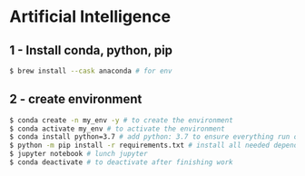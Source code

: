 # Artificial Intelligence 
## 1 - Install conda, python, pip

```bash
$ brew install --cask anaconda # for env
```

## 2 - create environment

```bash
$ conda create -n my_env -y # to create the environment
$ conda activate my_env # to activate the environment
$ conda install python=3.7 # add python: 3.7 to ensure everything run ok
$ python -m pip install -r requirements.txt # install all needed dependency
$ jupyter notebook # lunch jupyter
$ conda deactivate # to deactivate after finishing work
```